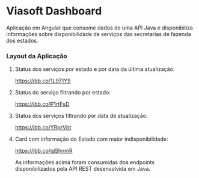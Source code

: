 # Viasoft Dashboard

Aplicação em Angular que consome dados de uma API Java e disponibiliza informações sobre disponibilidade de serviços das secretarias de fazenda dos estados.

### Layout da Aplicação

1. Status dos serviços por estado e por data da última atualização:

   https://ibb.co/1L971Y9

2. Status do serviço filtrando por estado:

   https://ibb.co/P1rtFsD

3. Status dos serviços filtrando por data de atualização:

   https://ibb.co/YRprVbt

4. Card com informação do Estado com maior indisponibilidade:

   https://ibb.co/qjShnmR

   

   As informações acima foram consumidas dos endpoints disponibilizados pela API REST desenvolvida em Java. 

